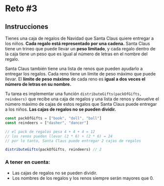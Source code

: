 # Reto #3

## Instrucciones

Tienes una caja de regalos de Navidad que Santa Claus quiere entregar a los niños. **Cada regalo está representado por una cadena.** Santa Claus tiene un trineo que puede llevar un **peso limitado**, y cada regalo dentro de la caja tiene un peso que es igual al número de letras en el nombre del regalo.

Santa Claus también tiene una lista de renos que pueden ayudarlo a entregar los regalos. Cada reno tiene un límite de peso máximo que puede llevar. El **límite de peso máximo** de cada reno es **igual a dos veces el número de letras en su nombre.**

Tu tarea es implementar una función `distributeGifts(packOfGifts, reindeers)` que recibe una caja de regalos y una lista de renos y devuelve el número máximo de cajas de estos regalos que Santa Claus puede entregar a los niños. **Las cajas de regalos no se pueden dividir.**

```javascript
const packOfGifts = ["book", "doll", "ball"]
const reindeers = ["dasher", "dancer"]

// el pack de regalos pesa 4 + 4 + 4 = 12
// los renos pueden llevar (2 * 6) + (2 * 6) = 24
// por lo tanto, Santa Claus puede entregar 2 cajas de regalos

distributeGifts(packOfGifts, reindeers) // 2
```

### A tener en cuenta:

* Las cajas de regalos no se pueden dividir.
* Los nombres de los regalos y los renos siempre serán mayores que 0.
